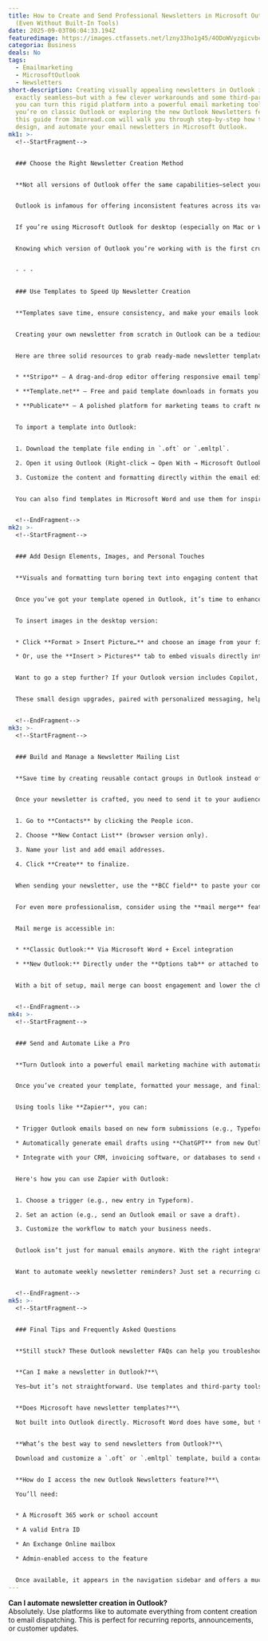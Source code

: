 ```yaml
---
title: How to Create and Send Professional Newsletters in Microsoft Outlook
  (Even Without Built-In Tools)
date: 2025-09-03T06:04:33.194Z
featuredimage: https://images.ctfassets.net/lzny33ho1g45/4ODoWVyzgicvbcb6J9ZZZ5/c0333ef44af8588fee18c1e6ed403fc7/Group_12549.jpg?fm=avif&q=31&fit=thumb&w=1520&h=760
categoria: Business
deals: No
tags:
  - Emailmarketing
  - MicrosoftOutlook
  - Newsletters
short-description: Creating visually appealing newsletters in Outlook isn’t
  exactly seamless—but with a few clever workarounds and some third-party tools,
  you can turn this rigid platform into a powerful email marketing tool. Whether
  you’re on classic Outlook or exploring the new Outlook Newsletters feature,
  this guide from 3minread.com will walk you through step-by-step how to create,
  design, and automate your email newsletters in Microsoft Outlook.
mk1: >-
  <!--StartFragment-->


  ### Choose the Right Newsletter Creation Method


  **Not all versions of Outlook offer the same capabilities—select your approach wisely.**


  Outlook is infamous for offering inconsistent features across its various versions—desktop, web, and the new Outlook experience. Unfortunately, there’s no one-click “Create Newsletter” button like Gmail offers with some add-ons. But that doesn’t mean you're stuck sending plain-text emails.


  If you’re using Microsoft Outlook for desktop (especially on Mac or Windows), you’ll get the most flexibility when it comes to importing templates, adding design elements, and automating your newsletters. The new Outlook interface also introduces a dedicated Newsletters tool—but it's only available to users with certain Microsoft 365 subscriptions.


  Knowing which version of Outlook you’re working with is the first crucial step. Web versions tend to offer fewer design and template features, while desktop versions allow you to import files like `.oft` (Windows) or `.emltpl` (Mac) to build and reuse rich email templates.


  - - -


  ### Use Templates to Speed Up Newsletter Creation


  **Templates save time, ensure consistency, and make your emails look more professional.**


  Creating your own newsletter from scratch in Outlook can be a tedious process—especially since design tools are limited. That’s where templates come in. If you want more than just plain text and basic formatting, consider using third-party platforms to access better design options.


  Here are three solid resources to grab ready-made newsletter templates:


  * **Stripo** – A drag-and-drop editor offering responsive email templates compatible with Outlook.

  * **Template.net** – Free and paid template downloads in formats you can import into Outlook.

  * **Publicate** – A polished platform for marketing teams to craft newsletters visually, with Outlook export options.


  To import a template into Outlook:


  1. Download the template file ending in `.oft` or `.emltpl`.

  2. Open it using Outlook (Right-click → Open With → Microsoft Outlook).

  3. Customize the content and formatting directly within the email editor.


  You can also find templates in Microsoft Word and use them for inspiration. Just remember: you’ll need to save the finished design in an Outlook-compatible file format to use it efficiently in your email campaigns.


  <!--EndFragment-->
mk2: >-
  <!--StartFragment-->


  ### Add Design Elements, Images, and Personal Touches


  **Visuals and formatting turn boring text into engaging content that gets read.**


  Once you’ve got your template opened in Outlook, it’s time to enhance it. Although Outlook doesn’t offer advanced layout controls, it still lets you add images, GIFs, colors, and basic styles to make your newsletter more appealing.


  To insert images in the desktop version:


  * Click **Format > Insert Picture…** and choose an image from your files.

  * Or, use the **Insert > Pictures** tab to embed visuals directly into your email body.


  Want to go a step further? If your Outlook version includes Copilot, Microsoft’s AI assistant, you can use it to draft content, rewrite paragraphs, or even suggest headlines—all within the Outlook interface.


  These small design upgrades, paired with personalized messaging, help your newsletter stand out in crowded inboxes.


  <!--EndFragment-->
mk3: >-
  <!--StartFragment-->


  ### Build and Manage a Newsletter Mailing List


  **Save time by creating reusable contact groups in Outlook instead of adding recipients manually.**


  Once your newsletter is crafted, you need to send it to your audience without exposing all the recipients or spending 30 minutes copying email addresses. Here’s how to build a newsletter mailing list in Outlook:


  1. Go to **Contacts** by clicking the People icon.

  2. Choose **New Contact List** (browser version only).

  3. Name your list and add email addresses.

  4. Click **Create** to finalize.


  When sending your newsletter, use the **BCC field** to paste your contact group. This ensures privacy and prevents unwanted "Reply All" disasters.


  For even more professionalism, consider using the **mail merge** feature. This makes each email appear personalized, placing the recipient’s name and email in the “To” field and customizing content for each person.


  Mail merge is accessible in:


  * **Classic Outlook:** Via Microsoft Word + Excel integration

  * **New Outlook:** Directly under the **Options tab** or attached to the **Send button**


  With a bit of setup, mail merge can boost engagement and lower the chances your newsletter ends up in spam folders.


  <!--EndFragment-->
mk4: >-
  <!--StartFragment-->


  ### Send and Automate Like a Pro


  **Turn Outlook into a powerful email marketing machine with automation and smart workflows.**


  Once you’ve created your template, formatted your message, and finalized your mailing list, you’re ready to send. But don’t stop there—automation can save you even more time.


  Using tools like **Zapier**, you can:


  * Trigger Outlook emails based on new form submissions (e.g., Typeform or Facebook Lead Ads).

  * Automatically generate email drafts using **ChatGPT** from new Outlook messages.

  * Integrate with your CRM, invoicing software, or databases to send contextual updates or reminders.


  Here's how you can use Zapier with Outlook:


  1. Choose a trigger (e.g., new entry in Typeform).

  2. Set an action (e.g., send an Outlook email or save a draft).

  3. Customize the workflow to match your business needs.


  Outlook isn’t just for manual emails anymore. With the right integrations, it becomes a hub that works alongside your entire software stack—reducing manual labor and boosting productivity.


  Want to automate weekly newsletter reminders? Just set a recurring calendar event in Outlook to get a prompt every week. It won’t send automatically, but it ensures you never miss a beat.


  <!--EndFragment-->
mk5: >-
  <!--StartFragment-->


  ### Final Tips and Frequently Asked Questions


  **Still stuck? These Outlook newsletter FAQs can help you troubleshoot.**


  **Can I make a newsletter in Outlook?**\

  Yes—but it’s not straightforward. Use templates and third-party tools for best results, and stick to the desktop version for more editing flexibility.


  **Does Microsoft have newsletter templates?**\

  Not built into Outlook directly. Microsoft Word does have some, but to use them in Outlook, you need to export in compatible formats like `.oft`.


  **What’s the best way to send newsletters from Outlook?**\

  Download and customize a `.oft` or `.emltpl` template, build a contact group, and send using the BCC field or via mail merge for personalization.


  **How do I access the new Outlook Newsletters feature?**\

  You’ll need:


  * A Microsoft 365 work or school account

  * A valid Entra ID

  * An Exchange Online mailbox

  * Admin-enabled access to the feature


  Once available, it appears in the navigation sidebar and offers a much easier process for creating, editing, and sending newsletters directly within the app.
---
```

**Can I automate newsletter creation in Outlook?**\
Absolutely. Use platforms like to automate everything from content creation to email dispatching. This is perfect for recurring reports, announcements, or customer updates.

<!--EndFragment-->